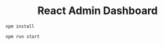 <h1 align="center">React Admin Dashboard</h1>




```shell
npm install
```

```shell
npm run start
```
